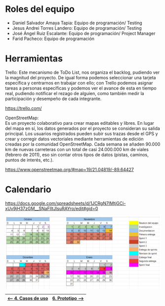 # Roles del equipo

* Daniel Salvador Amaya Tapia: Equipo de programación/ Testing
* Jesus Andrei Torres Landero: Equipo de programación/ Testing
* José Ángel Ruiz Escalante: Equipo de programación/ Project Manager
* Farid Pacheco: Equipo de programación

# Herramientas

Trello: 
Este mecanismo de ToDo List, nos organiza el backlog, pudiendo ver la magnitud del proyecto. De igual forma podemos seleccionar una tarjeta específica y centrarnos en trabajar con ello; con Trello podemos asignar tareas a personas específicas y podemos ver el avance de esta en tiempo real, pudiendo notificar el rezago de alguien, como también medir la participación y desempeño de cada integrante.

https://trello.com/ 

OpenStreetMap:  
Es un proyecto colaborativo para crear mapas editables y libres. En lugar del mapa en sí, los datos generados por el proyecto se consideran su salida principal.
Los usuarios registrados pueden subir sus trazas desde el GPS y crear y corregir datos vectoriales mediante herramientas de edición creadas por la comunidad OpenStreetMap. Cada semana se añaden 90.000 km de nuevas carreteras con un total de casi 24.000.000 km de viales (febrero de 2011), eso sin contar otros tipos de datos (pistas, caminos, puntos de interés, etc.).

https://www.openstreetmap.org/#map=19/21.04819/-89.64427

# Calendario

https://docs.google.com/spreadsheets/d/1JCRgN7IMtjGCi-xUv9jH37zGM__SNaFIltJlsuRAYro/edit#gid=0 

![img](img/calendario.png)


|[<-- 4. Casos de uso](Casos_de_Uso.md)|[6. Prototipo -->](https://www.figma.com/proto/53Esj8R5f7GGK57IqEFovv/Proyecto-POO?node-id=32%3A50&scaling=scale-down-width)|
|---|---|

